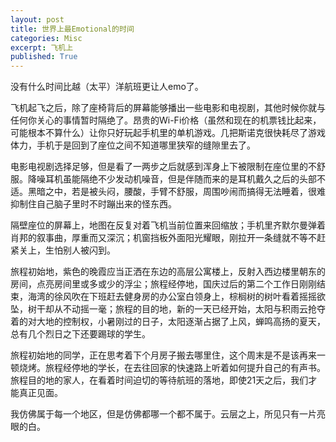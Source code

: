 ```yaml
---
layout: post
title: 世界上最Emotional的时间
categories: Misc
excerpt: 飞机上
published: True
---
```

没有什么时间比越（太平）洋航班更让人emo了。

飞机起飞之后，除了座椅背后的屏幕能够播出一些电影和电视剧，其他时候你就与任何你关心的事情暂时隔绝了。昂贵的Wi-Fi价格（虽然和现在的机票钱比起来，可能根本不算什么）让你只好玩起手机里的单机游戏。几把斯诺克很快耗尽了游戏体力，手机于是回到了座位之间不知道哪里狭窄的缝隙里去了。

电影电视剧选择足够，但是看了一两步之后就感到浑身上下被限制在座位里的不舒服。降噪耳机虽能隔绝不少发动机噪音，但是伴随而来的是耳机戴久之后的头部不适。黑暗之中，若是被头闷，腰酸，手臂不舒服，周围吵闹而搞得无法睡着，很难抑制住自己脑子里时不时蹦出来的怪东西。

隔壁座位的屏幕上，地图在反复对着飞机当前位置来回缩放；手机里齐默尔曼弹着肖邦的叙事曲，厚重而又深沉；机窗挡板外面阳光耀眼，刚拉开一条缝就不等不赶紧关上，生怕别人被闪到。

旅程初始地，紫色的晚霞应当正洒在东边的高层公寓楼上，反射入西边楼里朝东的房间，点亮房间里或多或少的浮尘；旅程经停地，国庆过后的第二个工作日刚刚结束，海湾的徐风吹在下班赶去健身房的办公室白领身上，棕榈树的树叶看着摇摇欲坠，树干却从不动摇一毫；旅程的目的地，新的一天已经开始，太阳与积雨云抢夺着的对大地的控制权，小暑刚过的日子，太阳逐渐占据了上风，蝉鸣高扬的夏天，总有几个烈日之下还要踢球的学生。

旅程初始地的同学，正在思考着下个月房子搬去哪里住，这个周末是不是该再来一顿烧烤。旅程经停地的学长，在去往回家的快速路上听着如何提升自己的有声书。旅程目的地的家人，在看着时间迫切的等待航班的落地，即使21天之后，我们才能真正见面。

我仿佛属于每一个地区，但是仿佛都哪一个都不属于。云层之上，所见只有一片亮眼的白。
